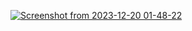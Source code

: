 

[![Screenshot from 2023-12-20 01-48-22](https://github.com/hoshianaaa/topic_to_joy/assets/40942409/f9459fbd-1fd7-4d88-8bc1-a4f04a11d7de)](https://www.youtube.com/watch?v=OkZj-3ky6WM)
